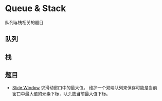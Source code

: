 # Queue & Stack

队列与栈相关的题目

## 队列

## 栈

## 题目

* [Slide Window](/src/com/sfc/algorithms/queuestack/SlideWindow.java) 求滑动窗口中的最大值。
维护一个双端队列来保存可能是当前窗口中最大值的元素下标，队头放当前最大值下标。